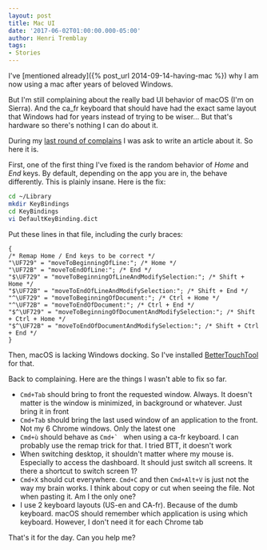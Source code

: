 ```yaml
---
layout: post
title: Mac UI
date: '2017-06-02T01:00:00.000-05:00'
author: Henri Tremblay
tags:
- Stories
---
```


I've [mentioned already]({% post_url 2014-09-14-having-mac %}) why I am now using a mac after years of beloved Windows.

But I'm still complaining about the really bad UI behavior of macOS (I'm on Sierra). And the ca_fr keyboard that should have had the exact
same layout that Windows had for years instead of trying to be wiser... But that's hardware so there's nothing I can do about it.

During my [last round of complains](https://twitter.com/henri_tremblay/status/869992607689998337) I was ask to write an article about it. So
here it is.

First, one of the first thing I've fixed is the random behavior of _Home_ and _End_ keys. By default, depending on the app you are in, the behave
differently. This is plainly insane. Here is the fix:

```sh
cd ~/Library
mkdir KeyBindings
cd KeyBindings
vi DefaultKeyBinding.dict
```

Put these lines in that file, including the curly braces:

```noformat
{
/* Remap Home / End keys to be correct */
"\UF729" = "moveToBeginningOfLine:"; /* Home */
"\UF72B" = "moveToEndOfLine:"; /* End */
"$\UF729" = "moveToBeginningOfLineAndModifySelection:"; /* Shift + Home */
"$\UF72B" = "moveToEndOfLineAndModifySelection:"; /* Shift + End */
"^\UF729" = "moveToBeginningOfDocument:"; /* Ctrl + Home */
"^\UF72B" = "moveToEndOfDocument:"; /* Ctrl + End */
"$^\UF729" = "moveToBeginningOfDocumentAndModifySelection:"; /* Shift + Ctrl + Home */
"$^\UF72B" = "moveToEndOfDocumentAndModifySelection:"; /* Shift + Ctrl + End */
}
```

Then, macOS is lacking Windows docking. So I've installed [BetterTouchTool](https://www.boastr.net/) for that.

Back to complaining. Here are the things I wasn't able to fix so far.

* `Cmd+Tab` should bring to front the requested window. Always. It doesn't matter is the window is minimized, in background or whatever. Just bring it in front
* `Cmd+Tab` should bring the last used window of an application to the front. Not my 6 Chrome windows. Only the latest one
* `Cmd+ù` should behave as ``Cmd+` ``  when using a ca-fr keyboard. I can probably use the remap trick for that. I tried BTT, it doesn't work
* When switching desktop, it shouldn't matter where my mouse is. Especially to access the dashboard. It should just switch all screens. It there a shortcut to switch screen 1?
* `Cmd+X` should cut everywhere. `Cmd+C` and then `Cmd+Alt+V` is just not the way my brain works. I think about copy or cut when seeing the file. Not when pasting it. Am I the only one?
* I use 2 keyboard layouts (US-en and CA-fr). Because of the dumb keyboard. macOS should remember which application is using which keyboard. However, I don't need it for each Chrome tab

That's it for the day. Can you help me?
